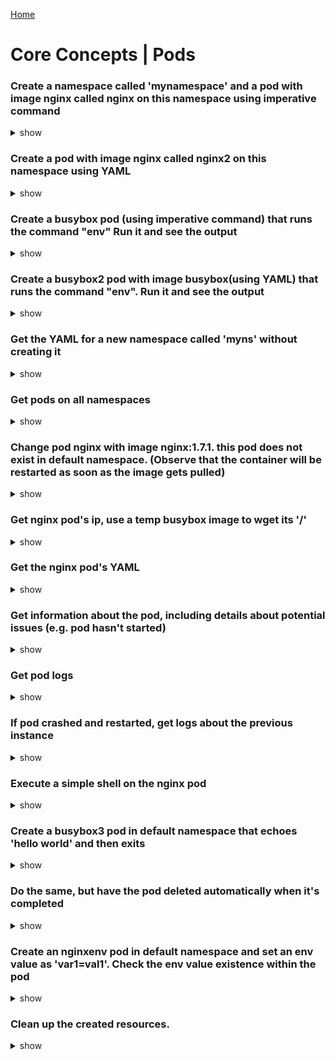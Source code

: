 [Home](https://github.com/containersandcloud/ckad-prep-course)

# Core Concepts | Pods

### Create a namespace called 'mynamespace' and a pod with image nginx called nginx on this namespace using imperative command

<details><summary>show</summary>
<p>

```bash
kubectl create namespace mynamespace
kubectl run nginx --image=nginx -n mynamespace
```

</p>
</details>

### Create a pod with image nginx called nginx2 on this namespace using YAML

<details><summary>show</summary>
<p>

Easily generate YAML with:

```bash
kubectl run nginx2 --image=nginx --dry-run=client -o yaml > pod.yaml
```

```bash
cat pod.yaml
```

```yaml
apiVersion: v1
kind: Pod
metadata:
  creationTimestamp: null
  labels:
    run: nginx2
  name: nginx2
spec:
  containers:
  - image: nginx
    name: nginx2
    resources: {}
  dnsPolicy: ClusterFirst
  restartPolicy: Never
status: {}
```

```bash
kubectl create -f pod.yaml -n mynamespace
```
</p>
</details>

### Create a busybox pod (using imperative command) that runs the command "env" Run it and see the output

<details><summary>show</summary>
<p>

```bash
kubectl run busybox --image=busybox --command -it -- env # -it will help in seeing the output

Alternate Solution
# Just run it without -it
kubectl run busybox --image=busybox --command -- env
# and then, check its logs
kubectl logs busybox
```

</p>
</details>

### Create a busybox2 pod with image busybox(using YAML) that runs the command "env". Run it and see the output

<details><summary>show</summary>
<p>

```bash
# create a  YAML template with this command
kubectl run busybox2 --image=busybox --dry-run=client -o yaml --command -- env > busybox2.yaml
# see it
cat envpod.yaml
```

```YAML
apiVersion: v1
kind: Pod
metadata:
  creationTimestamp: null
  labels:
    run: busybox2
  name: busybox2
spec:
  containers:
  - command:
    - env
    image: busybox
    name: busybox2
    resources: {}
  dnsPolicy: ClusterFirst
  restartPolicy: Never
status: {}
```

```bash
# apply it and then see the logs
kubectl apply -f busybox2.yaml
kubectl logs busybox2
```

</p>
</details>

### Get the YAML for a new namespace called 'myns' without creating it

<details><summary>show</summary>
<p>

```bash
kubectl create namespace myns -o yaml --dry-run=client
```

</p>
</details>

### Get pods on all namespaces

<details><summary>show</summary>
<p>

```bash
kubectl get po --all-namespaces
```
Alternatively 

```bash
kubectl get po -A
```
</p>
</details>

### Change pod nginx with image nginx:1.7.1. this pod does not exist in default namespace. (Observe that the container will be restarted as soon as the image gets pulled)

<details><summary>show</summary>
<p>

```bash
# Identify the namespace this pod is running by listing pods in all namespaces. and note nginx pod runs in mynamespace
kubectl get po -A
```

*Note*: The `RESTARTS` column should contain 0 initially (ideally - it could be any number)

```bash
# kubectl set image POD/POD_NAME CONTAINER_NAME=IMAGE_NAME:TAG
kubectl set image pod/nginx nginx=nginx:1.7.1 -n mynamespace
kubectl describe po nginx  -n mynamespace # you will see an event 'Container will be killed and recreated'
kubectl get po nginx  -n mynamespace -w # watch it
```

*Note*: some time after changing the image, you should see that the value in the `RESTARTS` column has been increased by 1, because the container has been restarted, as stated in the events shown at the bottom of the `kubectl describe pod nginx -n mynamespace` command:

```
Events:
  Type    Reason     Age                From               Message
  ----    ------     ----               ----               -------
  Normal  Scheduled  34m                default-scheduler  Successfully assigned mynamespace/nginx to node01
  Normal  Pulling    34m                kubelet, node01    Pulling image "nginx"
  Normal  Pulled     33m                kubelet, node01    Successfully pulled image "nginx"
  Normal  Killing    66s                kubelet, node01    Container nginx definition changed, will be restarted
  Normal  Pulling    65s                kubelet, node01    Pulling image "nginx:1.7.1"
  Normal  Pulled     17s                kubelet, node01    Successfully pulled image "nginx:1.7.1"
  Normal  Created    12s (x2 over 33m)  kubelet, node01    Created container nginx
  Normal  Started    10s (x2 over 33m)  kubelet, node01    Started container nginx

```

*Note*: you can check pod's image by running

```bash
kubectl get po nginx -n mynamespace -o jsonpath='{.spec.containers[].image}{"\n"}'
```

</p>
</details>

### Get nginx pod's ip, use a temp busybox image to wget its '/'

<details><summary>show</summary>
<p>

```bash
kubectl get po -n mynamespace -o wide # get the IP
# create a temp busybox pod access nginx pod IP using its default port 80
kubectl run busybox --image=busybox --rm -it -- wget -O- <POD IP>:80
```

Alternatively you can also try a more advanced option:

```bash
# Get IP of the nginx pod
NGINX_IP=$(kubectl get pod nginx -n mynamespace -o jsonpath='{.status.podIP}')
# create a temp busybox pod
kubectl run busybox --image=busybox --env="NGINX_IP=$NGINX_IP" --rm -it -- sh -c 'wget -O- $NGINX_IP:80'
``` 

Or just in one line:

```bash
kubectl run busybox --image=busybox --rm -it -- wget -O- $(kubectl get pod nginx -o jsonpath='{.status.podIP}:{.spec.containers[0].ports[0].containerPort}')
```

</p>
</details>

### Get the nginx pod's YAML

<details><summary>show</summary>
<p>

```bash
kubectl get po nginx -n mynamespace -o yaml
# or
kubectl get po nginx -n mynamespace -oyaml
# or
kubectl get po nginx -n mynamespace --output yaml
# or
kubectl get po nginx -n mynamespace --output=yaml
```

</p>
</details>

### Get information about the pod, including details about potential issues (e.g. pod hasn't started)

<details><summary>show</summary>
<p>

```bash
kubectl describe po nginx -n mynamespace
```

</p>
</details>

### Get pod logs

<details><summary>show</summary>
<p>

```bash
kubectl logs nginx -n mynamespace
```

</p>
</details>

### If pod crashed and restarted, get logs about the previous instance

<details><summary>show</summary>
<p>

```bash
kubectl logs nginx -n mynamespace -p
```

</p>
</details>

### Execute a simple shell on the nginx pod

<details><summary>show</summary>
<p>

```bash
kubectl exec -it nginx -n mynamespace -- /bin/sh
```

</p>
</details>

### Create a busybox3 pod in default namespace that echoes 'hello world' and then exits 

<details><summary>show</summary>
<p>

```bash
kubectl run busybox3 --image=busybox -it -- echo 'hello world'
# or
kubectl run busybox3 --image=busybox -it -- /bin/sh -c 'echo hello world'

# Later you can also view the same in its log
kubectl logs busybox3
```

</p>
</details>

### Do the same, but have the pod deleted automatically when it's completed

<details><summary>show</summary>
<p>
# --rm removes(deletes) the pod after its interactive shell exits.

```bash
kubectl run busybox4 --image=busybox -it --rm -- /bin/sh -c 'echo hello world'
kubectl get po # nowhere to be found :)
```

</p>
</details>

### Create an nginxenv pod in default namespace and set an env value as 'var1=val1'. Check the env value existence within the pod

<details><summary>show</summary>
<p>

```bash
kubectl run nginxenv --image=nginx --env=var1=val1
# then
kubectl exec -it nginxenv -- env
# or
kubectl exec -it nginxenv -- sh -c 'echo $var1'
# or
kubectl describe po nginxenv | grep val1
# or
kubectl run nginxenv --image=nginx --env=var1=val1 -it --rm -- env
```

</p>
</details>

### Clean up the created resources.

<details><summary>show</summary>
<p>

```bash
# simply delete the namespace you created to delete all the resources created under this.
kubectl delete ns mynamespace

# For all the resources created in default, you had to list it comma separated or run it one by one.
kubectl delete pod <list all the pods comma separated>

# During Exam time to delete a running pod is significant. Use can use no wait option to force it for immediate delete.
kubectl delete pod <pod-name> --grace-period=0 --force

```

</p>
</details>
